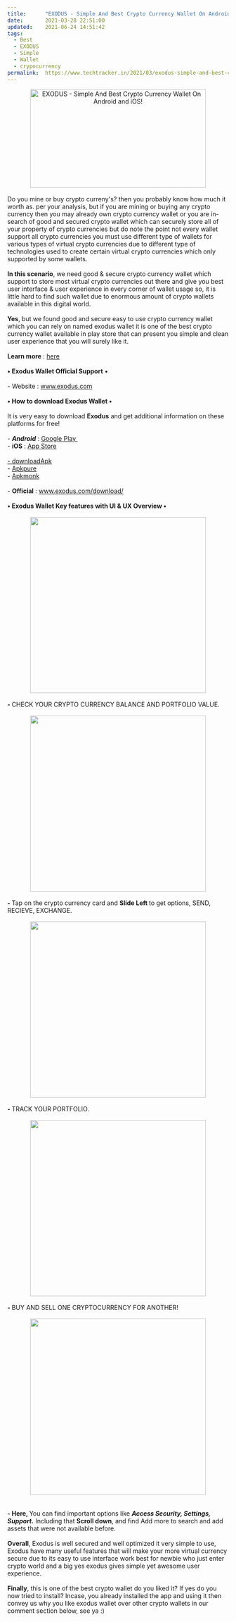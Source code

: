 ```yaml
---
title:		"EXODUS - Simple And Best Crypto Currency Wallet On Android and iOS!"
date:		2021-03-28 22:51:00
updated:	2021-06-24 14:51:42
tags: 
  - Best
  - EXODUS
  - Simple
  - Wallet
  - crypocurrency	
permalink:	https://www.techtracker.in/2021/03/exodus-simple-and-best-crypto-currency.html
---
```


<div><div class="separator" style="clear: both; text-align: center;">
  <a href="https://lh3.googleusercontent.com/-woy45if-CBE/YGC7Dq4G8hI/AAAAAAAAD24/tjCQ1ERWn30csRLjEeAH-9zpyJZyyTvGACLcBGAsYHQ/s1600/1616952075373153-0.png" imageanchor="1" style=" margin-right: 1em;margin-left: 1em;">
    <img border="0" src="https://lh3.googleusercontent.com/-woy45if-CBE/YGC7Dq4G8hI/AAAAAAAAD24/tjCQ1ERWn30csRLjEeAH-9zpyJZyyTvGACLcBGAsYHQ/s1600/1616952075373153-0.png" width="400" class=" " height="224" title="EXODUS - Simple And Best Crypto Currency Wallet On Android and iOS!" alt="EXODUS - Simple And Best Crypto Currency Wallet On Android and iOS!">
  </a>
</div><br></div><div>Do you mine or buy crypto curreny's? then you probably know how much it worth as. per your analysis, but if you are mining or buying any crypto currency then you may already own crypto currency wallet or you are in-search of good and secured crypto wallet which can securely store all of your property of crypto currencies but do note the point not every wallet support all crypto currencies you must use different type of wallets for various types of virtual crypto currencies due to different type of technologies used to create certain virtual crypto currencies which only supported by some wallets.&nbsp;</div><div><br></div><div><b>In this scenario</b>, we need good &amp; secure crypto currency wallet which support to store most virtual crypto currencies out there and give you best user interface &amp; user experience in every corner of wallet usage so, it is little hard to find such wallet due to enormous amount of crypto wallets available in this digital world.&nbsp;</div><div><br></div><div><b>Yes</b>, but we found good and secure easy to use crypto currency wallet which you can rely on named exodus wallet it is one of the best crypto currency wallet available in play store that can present you simple and clean user experience that you will surely like it.&nbsp;</div><div><br></div><div><b>Learn more</b> : <a href="https://exodus.com/mobile">here</a></div><div><br></div><div><b>• Exodus Wallet Official Support</b> •</div><div><br></div><div>- Website : <a href="http://www.exodus.com">www.exodus.com</a></div><div><br></div><div><div><b>• How to download Exodus Wallet •&nbsp;</b></div><div><br></div><div>It is very easy to download <b>Exodus</b>&nbsp;and get additional information on these platforms for free!&nbsp;<br></div><div><br></div><div><div>- <b style="font-style: italic;">Android</b> :&nbsp;<a href="https://play.google.com/store/apps/details?id=exodusmovement.exodus">Google Play&nbsp;</a></div><div>- <b>iOS</b> : <a href="https://apps.apple.com/us/app/exodus-crypto-bitcoin-wallet/id1414384820">App Store</a></div><div><br></div><div><a href="https://downloadapk.net/down_Exodus-Wallet.27903383.html">- downloadApk</a></div><div>-&nbsp;<a href="https://www.google.com/amp/s/m.apkpure.com/exodus-crypto-wallet/com.project.incexodus/amp">Apkpure</a></div><div>- <a href="https://www.apkmonk.com/app/exodusmovement.exodus/">Apkmonk</a></div><div><br></div><div>- <b>Official</b> : <a href="http://www.exodus.com/download/">www.exodus.com/download/</a><br></div><div><br></div></div></div><div><div><b>• Exodus Wallet Key features with UI &amp; UX Overview •</b></div></div><div><b><br><div class="separator" style="clear: both; text-align: center;">
  <a href="https://lh3.googleusercontent.com/-mddjcKnVxYM/YGC7CzkBH_I/AAAAAAAAD20/7s7HDXBEMj04InjLFkBv_o74TYykAKtIACLcBGAsYHQ/s1600/1616952072849284-1.png" imageanchor="1" style="margin-left: 1em; margin-right: 1em;">
    <img border="0" src="https://lh3.googleusercontent.com/-mddjcKnVxYM/YGC7CzkBH_I/AAAAAAAAD20/7s7HDXBEMj04InjLFkBv_o74TYykAKtIACLcBGAsYHQ/s1600/1616952072849284-1.png" width="400">
  </a>
</div></b></div><div><b><br></b></div><div><b>- </b>CHECK YOUR CRYPTO CURRENCY BALANCE AND PORTFOLIO VALUE.&nbsp;</div><div><b><br></b></div><div><b><div class="separator" style="clear: both; text-align: center;">
  <a href="https://lh3.googleusercontent.com/-rvygCDNy2yk/YGC7CdakzmI/AAAAAAAAD2w/y-UliJPJp_gIN5WSj-mC_Lqc0nxjgv_KACLcBGAsYHQ/s1600/1616952067392552-2.png" imageanchor="1" style="margin-left: 1em; margin-right: 1em;">
    <img border="0" src="https://lh3.googleusercontent.com/-rvygCDNy2yk/YGC7CdakzmI/AAAAAAAAD2w/y-UliJPJp_gIN5WSj-mC_Lqc0nxjgv_KACLcBGAsYHQ/s1600/1616952067392552-2.png" width="400">
  </a>
</div><br></b></div><div><b>- </b>Tap on the crypto currency card and <b>Slide Left </b>to get options, SEND, RECIEVE, EXCHANGE.&nbsp;</div><div><b><br></b></div><div><b><div class="separator" style="clear: both; text-align: center;">
  <a href="https://lh3.googleusercontent.com/-_PBLyaBusRg/YGC7A_OgnoI/AAAAAAAAD2s/zCCGFvrjUW49lvVI3m2du_N-UNcpuLi9ACLcBGAsYHQ/s1600/1616952063353881-3.png" imageanchor="1" style="margin-left: 1em; margin-right: 1em;">
    <img border="0" src="https://lh3.googleusercontent.com/-_PBLyaBusRg/YGC7A_OgnoI/AAAAAAAAD2s/zCCGFvrjUW49lvVI3m2du_N-UNcpuLi9ACLcBGAsYHQ/s1600/1616952063353881-3.png" width="400">
  </a>
</div><br></b></div><div><b>-&nbsp;</b>TRACK YOUR PORTFOLIO.&nbsp;</div><div><b><br></b></div><div><b><div class="separator" style="clear: both; text-align: center;">
  <a href="https://lh3.googleusercontent.com/-UgugnOOToWg/YGC6_yfNdXI/AAAAAAAAD2o/IP6OssRMTNcWJojlz6jp4I2xSPnYnS6RQCLcBGAsYHQ/s1600/1616952060234908-4.png" imageanchor="1" style="margin-left: 1em; margin-right: 1em;">
    <img border="0" src="https://lh3.googleusercontent.com/-UgugnOOToWg/YGC6_yfNdXI/AAAAAAAAD2o/IP6OssRMTNcWJojlz6jp4I2xSPnYnS6RQCLcBGAsYHQ/s1600/1616952060234908-4.png" width="400">
  </a>
</div><br></b></div><div><b>- </b>BUY AND SELL ONE CRYPTOCURRENCY FOR ANOTHER!&nbsp;<br></div><div><b><br></b></div><div><b><div class="separator" style="clear: both; text-align: center;">
  <a href="https://lh3.googleusercontent.com/-55RSUXxz9UU/YGC6_CGIzMI/AAAAAAAAD2k/meCpoYntxecI52ooqJF3T9FLfCHt4Xz7gCLcBGAsYHQ/s1600/1616952034920977-5.png" imageanchor="1" style="margin-left: 1em; margin-right: 1em;">
    <img border="0" src="https://lh3.googleusercontent.com/-55RSUXxz9UU/YGC6_CGIzMI/AAAAAAAAD2k/meCpoYntxecI52ooqJF3T9FLfCHt4Xz7gCLcBGAsYHQ/s1600/1616952034920977-5.png" width="400">
  </a>
</div><br><br></b></div><div><b>- Here, </b>You can find important options like&nbsp;<i style="font-weight: bold;">Access Security, Settings, Support.</i> Including that <b>Scroll down</b>, and find Add more to search and add assets that were not available before.&nbsp;</div><div><br></div><div><b>Overall</b>, Exodus is well secured and well optimized it very simple to use, Exodus have many useful features that will make your more virtual currency secure due to its easy to use interface work best for newbie who just enter crypto world and a big yes exodus gives simple yet awesome user experience.&nbsp;<b><br></b></div><div><br></div><div><b>Finally</b>, this is one of the best crypto wallet do you liked it? If yes do you now tried to install? Incase, you already installed the app and using it then convey us why you like exodus wallet over other crypto wallets in our comment section below, see ya :)&nbsp;<br></div><div><b><br></b></div>
<!-- no comments on this post -->